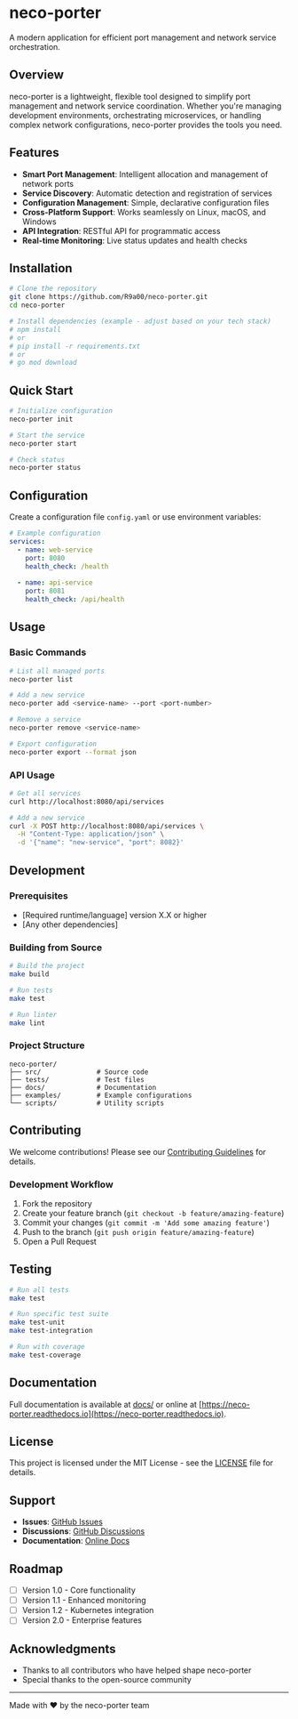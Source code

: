 # neco-porter

A modern application for efficient port management and network service orchestration.

## Overview

neco-porter is a lightweight, flexible tool designed to simplify port management and network service coordination. Whether you're managing development environments, orchestrating microservices, or handling complex network configurations, neco-porter provides the tools you need.

## Features

- **Smart Port Management**: Intelligent allocation and management of network ports
- **Service Discovery**: Automatic detection and registration of services
- **Configuration Management**: Simple, declarative configuration files
- **Cross-Platform Support**: Works seamlessly on Linux, macOS, and Windows
- **API Integration**: RESTful API for programmatic access
- **Real-time Monitoring**: Live status updates and health checks

## Installation

```bash
# Clone the repository
git clone https://github.com/R9a00/neco-porter.git
cd neco-porter

# Install dependencies (example - adjust based on your tech stack)
# npm install
# or
# pip install -r requirements.txt
# or
# go mod download
```

## Quick Start

```bash
# Initialize configuration
neco-porter init

# Start the service
neco-porter start

# Check status
neco-porter status
```

## Configuration

Create a configuration file `config.yaml` or use environment variables:

```yaml
# Example configuration
services:
  - name: web-service
    port: 8080
    health_check: /health
  
  - name: api-service
    port: 8081
    health_check: /api/health
```

## Usage

### Basic Commands

```bash
# List all managed ports
neco-porter list

# Add a new service
neco-porter add <service-name> --port <port-number>

# Remove a service
neco-porter remove <service-name>

# Export configuration
neco-porter export --format json
```

### API Usage

```bash
# Get all services
curl http://localhost:8080/api/services

# Add a new service
curl -X POST http://localhost:8080/api/services \
  -H "Content-Type: application/json" \
  -d '{"name": "new-service", "port": 8082}'
```

## Development

### Prerequisites

- [Required runtime/language] version X.X or higher
- [Any other dependencies]

### Building from Source

```bash
# Build the project
make build

# Run tests
make test

# Run linter
make lint
```

### Project Structure

```
neco-porter/
├── src/              # Source code
├── tests/            # Test files
├── docs/             # Documentation
├── examples/         # Example configurations
└── scripts/          # Utility scripts
```

## Contributing

We welcome contributions! Please see our [Contributing Guidelines](CONTRIBUTING.md) for details.

### Development Workflow

1. Fork the repository
2. Create your feature branch (`git checkout -b feature/amazing-feature`)
3. Commit your changes (`git commit -m 'Add some amazing feature'`)
4. Push to the branch (`git push origin feature/amazing-feature`)
5. Open a Pull Request

## Testing

```bash
# Run all tests
make test

# Run specific test suite
make test-unit
make test-integration

# Run with coverage
make test-coverage
```

## Documentation

Full documentation is available at [docs/](docs/) or online at [https://neco-porter.readthedocs.io](https://neco-porter.readthedocs.io).

## License

This project is licensed under the MIT License - see the [LICENSE](LICENSE) file for details.

## Support

- **Issues**: [GitHub Issues](https://github.com/R9a00/neco-porter/issues)
- **Discussions**: [GitHub Discussions](https://github.com/R9a00/neco-porter/discussions)
- **Documentation**: [Online Docs](https://neco-porter.readthedocs.io)

## Roadmap

- [ ] Version 1.0 - Core functionality
- [ ] Version 1.1 - Enhanced monitoring
- [ ] Version 1.2 - Kubernetes integration
- [ ] Version 2.0 - Enterprise features

## Acknowledgments

- Thanks to all contributors who have helped shape neco-porter
- Special thanks to the open-source community

---

Made with ❤️ by the neco-porter team
